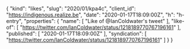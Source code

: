 {
  "kind": "likes",
  "slug": "2020/01/kpa4c",
  "client_id": "https://indigenous.realize.be",
  "date": "2020-01-17T18:09:00Z",
  "h": "h-entry",
  "properties": {
    "name": [
      "Like of @IanColdwater's tweet"
    ],
    "like-of": [
      "https://twitter.com/IanColdwater/status/1218189770767196161"
    ],
    "published": [
      "2020-01-17T18:09:00Z"
    ],
    "syndication": [
      "https://twitter.com/IanColdwater/status/1218189770767196161"
    ]
  }
}
